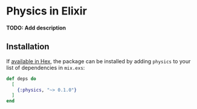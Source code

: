 # Physics in Elixir

**TODO: Add description**

## Installation

If [available in Hex](https://hex.pm/docs/publish), the package can be installed
by adding `physics` to your list of dependencies in `mix.exs`:

```elixir
def deps do
  [
    {:physics, "~> 0.1.0"}
  ]
end
```
